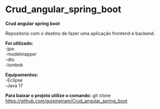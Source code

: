 # Crud_angular_spring_boot
<b>Crud angular spring boot</b>

Repositorio com o destino de fazer uma aplicação frontend e backend.

<b>Foi utilizado:</b><br>
-jpa<br>
-modelmapper<br>
-dto<br>
-lombok<br>

<b>Equipamentos:</b><br>
-Eclipse<br>
-Java 17<br>

<b>Para baixar o projeto utilize o comando:</b>
git clone https://github.com/guismeiram/Crud_angular_spring_boot
